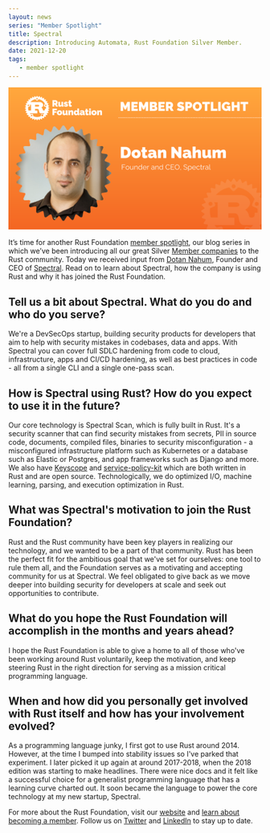 ```yaml
---
layout: news
series: "Member Spotlight"
title: Spectral
description: Introducing Automata, Rust Foundation Silver Member.
date: 2021-12-20
tags:
   - member spotlight
---
```


![Dotan Nahum](/img/news/2021-12-20-member-spotlight-spectral/member_spotlight_dotan_nahum.png)

It’s time for another Rust Foundation [member spotlight](https://foundation.rust-lang.org/tags/member%20spotlight/), our blog series in which we’ve been introducing all our great Silver [Member companies](https://foundation.rust-lang.org/members/) to the Rust community. Today we received input from [Dotan Nahum](https://mobile.twitter.com/jondot), Founder and CEO of [Spectral](https://spectralops.io/). Read on to learn about Spectral, how the company is using Rust and why it has joined the Rust Foundation.

## Tell us a bit about Spectral. What do you do and who do you serve?

We're a DevSecOps startup, building security products for developers that aim to help with security mistakes in codebases, data and apps. With Spectral you can cover full SDLC hardening from code to cloud, infrastructure, apps and CI/CD hardening, as well as best practices in code - all from a single CLI and a single one-pass scan.
 
## How is Spectral using Rust? How do you expect to use it in the future?

Our core technology is Spectral Scan, which is fully built in Rust. It's a security scanner that can find security mistakes from secrets, PII in source code, documents, compiled files, binaries to security misconfiguration - a misconfigured infrastructure platform such as Kubernetes or a database such as Elastic or Postgres, and app frameworks such as Django and more. We also have [Keyscope](https://github.com/SpectralOps/keyscope) and [service-policy-kit](https://github.com/SpectralOps/service-policy-kit) which are both written in Rust and are open source. Technologically, we do optimized I/O, machine learning, parsing, and execution optimization in Rust.

## What was Spectral's motivation to join the Rust Foundation?

Rust and the Rust community have been key players in realizing our technology, and we wanted to be a part of that community. Rust has been the perfect fit for the ambitious goal that we've set for ourselves: one tool to rule them all, and the Foundation serves as a motivating and accepting community for us at Spectral. We feel obligated to give back as we move deeper into building security for developers at scale and seek out opportunities to contribute.

## What do you hope the Rust Foundation will accomplish in the months and years ahead?

I hope the Rust Foundation is able to give a home to all of those who've been working around Rust voluntarily, keep the motivation, and keep steering Rust in the right direction for serving as a mission critical programming language.

## When and how did you personally get involved with Rust itself and how has your involvement evolved?

As a programming language junky, I first got to use Rust around 2014. However, at the time I bumped into stability issues so I've parked that experiment. I later picked it up again at around 2017-2018, when the 2018 edition was starting to make headlines. There were nice docs and it felt like a successful choice for a generalist programming language that has a learning curve charted out. It soon became the language to power the core technology at my new startup, Spectral.

For more about the Rust Foundation, visit our [website](https://foundation.rust-lang.org/) and [learn about becoming a member](https://foundation.rust-lang.org/info/become-a-member/). Follow us on [Twitter](https://twitter.com/rust_foundation) and [LinkedIn](https://www.linkedin.com/company/rust-foundation/) to stay up to date.
